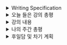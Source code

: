 <details>
<summary>Writing Specification</summary>
<div markdown="1">

>Date : 22.02.18
>
>강좌 분류 : AI 현업자 특강
>
>>강좌 번호 : 4
>>
>>제목 : Full Stack ML Engineer
>
>>강좌 번호 : 5
>>
>>제목 : AI 시대의 커리어 빌딩

</div>
</details>

<details>
<summary>오늘 들은 강의 총평</summary>
<div markdown="1">

여기다 적어

</div>
</details>

<details>
<summary>강의 내용</summary>
<div markdown="1">

<details>
<summary>Full Stack ML Engineer</summary>
<div markdown="1">

여기다 적어

</div>
</details>

<details>
<summary>AI 시대의 커리어 빌딩</summary>
<div markdown="1">

여기다 적어

</div>
</details>

</div>
</details>

<details>
<summary>나의 주간 총평</summary>
<div markdown="1">

1. 잘했던 것, 좋았던 것, 계속할 것
   
   Transformer를 제대로 이해하기 시작한 것.
   > 논문 스터디와 멘토링을 통해 잘못된 방향의 인사이트를 수정할 수 있었음.

   Linux / Docker / MLflow를 주도적으로 공부한 것
   > 위 요소들을 공부하는 과정에서 스스로 주도적으로 주제를 찾아 공부를 하였음.
   
   면접 스터디를 진행하고 있는 것
   > 모르는 것을 점검하고, 다양한 분야의 인사이트를 접할 수 있었음.

2. 잘못했던 것, 아쉬운 것, 부족한 것과 그 개선 방향
   
   강의 정리가 밀리고 있는 것
   > 하는 게 많다지만 강의 정리가 너무 밀리고 있음.
   >
   > 덕분에 주말이 박살날 예정임.
   >> 별도로 공부하는 시간이 늘어나야할 것 같음.
   

3. 도전할 것, 시도할 것
   
   도전할 것 : Transformer (어쩌면 ViT) 구현

   시도할 것 : 구현 과정에서, Positional Encoding에 따른 변화 실험 및 MLflow 활용

   지난 주에 둘 다 해보겠다고 했는데 결국 안 지켜졌다. 이번엔 반드시 꼭 ㅠㅠ...


4. 키워드, 알게된 것, 느낀 점
   
   Docker / MLflow / 머신러닝 개발/연구 라이프 사이클 등등 다양한 실전적인 정보들

</div>
</details>



<details>
<summary>후일담 및 차기 계획</summary>
<div markdown="1">

뭔가 계획과 자기주도적 스터디가 늘어날수록 놓치는 것들도 생기긴 한다.

아.. 나는 진짜 더 늘어나면 안 되는 케이스인가? 걱정이 되기도 한다.

잘 해내야 할텐데, 뭔가 자꾸 놓치는 것이 생긴다.

차기 계획

1. AI 현업자 특강 4강, 5강 듣고 1강부터 5강까지 정리하기(금~토)

2. 밀린 데이터 시각화 강의 듣기(토)

3. Transformer 구현하기(일)

</div>
</details>

